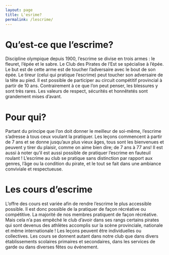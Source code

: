 ```yaml
---
layout: page
title: L'esrime?
permalink: /lescrime/
---
```



# Qu’est-ce que l’escrime?

Discipline olympique depuis 1900, l’escrime se divise en trois armes : le fleuret, l’épée et le sabre. Le Club des Pirates de l’Est se spécialise à l’épée. Le but est de cette arme est de toucher l’adversaire avec le bout de son épée. Le tireur (celui qui pratique l’escrime) peut toucher son adversaire de la tête au pied. Il est possible de participer au circuit compétitif provincial à partir de 10 ans. Contrairement à ce que l’on peut penser, les blessures y sont très rares. Les valeurs de respect, sécurités et honnêtetés sont grandement mises d’avant.

# Pour qui?

Partant du principe que l’on doit donner le meilleur de soi-même, l’escrime s’adresse à tous ceux voulant la pratiquer. Les leçons commencent à partir de 7 ans et se donne jusqu’aux plus vieux âges, tous sont les bienvenues et peuvent y tirer du plaisir, comme on aime bien dire; de 7 ans à 77 ans! Il est aussi à noter qu’il est aussi possible de pratiquer l’escrime en fauteuil roulant ! L’escrime au club se pratique sans distinction par rapport aux genres,  l’âge ou la condition du pirate, et le tout se fait dans une ambiance conviviale et respectueuse.

# Les cours d’escrime

L’offre des cours est variée afin de rendre l’escrime le plus accessible possible. Il est donc possible de la pratiquer de façon récréative ou compétitive. La majorité de nos membres pratiquent de façon récréative. Mais cela n’a pas empêché le club d’avoir dans ses rangs certains pirates qui sont devenus des athlètes accomplis sur la scène provinciale, nationale et même internationale ! Les leçons peuvent être individuelles ou collectives. Les cours se donnent autant dans notre club que dans divers établissements scolaires primaires et secondaires, dans les services de garde ou dans diverses fêtes ou événement.
